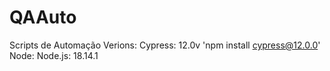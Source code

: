 # QAAuto
Scripts de Automação
Verions:
Cypress: 12.0v 'npm install cypress@12.0.0'
Node: Node.js: 18.14.1
